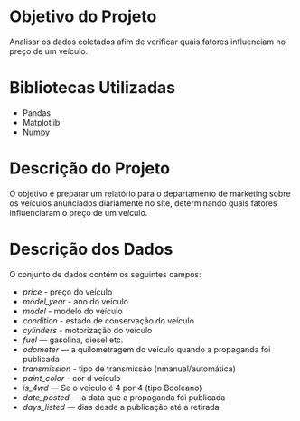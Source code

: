 
# Objetivo do Projeto
Analisar os dados coletados afim de verificar quais fatores influenciam no preço de um veículo.

# Bibliotecas Utilizadas
- Pandas
- Matplotlib
- Numpy

# Descrição do Projeto
O objetivo é preparar um relatório para o departamento de marketing sobre os veículos anunciados diariamente no site, determinando quais fatores influenciaram o preço de um veículo.

# Descrição dos Dados

O conjunto de dados contém os seguintes campos:
- *price* - preço do veículo
- *model_year* - ano do veículo
- *model* - modelo do veículo
- *condition* - estado de conservação do veículo
- *cylinders* - motorização do veículo
- *fuel* — gasolina, diesel etc.
- *odometer* — a quilometragem do veículo quando a propaganda foi publicada
- *transmission* - tipo de transmissão (nmanual/automática)
- *paint_color* - cor d veículo
- *is_4wd* — Se o veículo é 4 por 4 (tipo Booleano)
- *date_posted* — a data que a propaganda foi publicada
- *days_listed* — dias desde a publicação até a retirada
